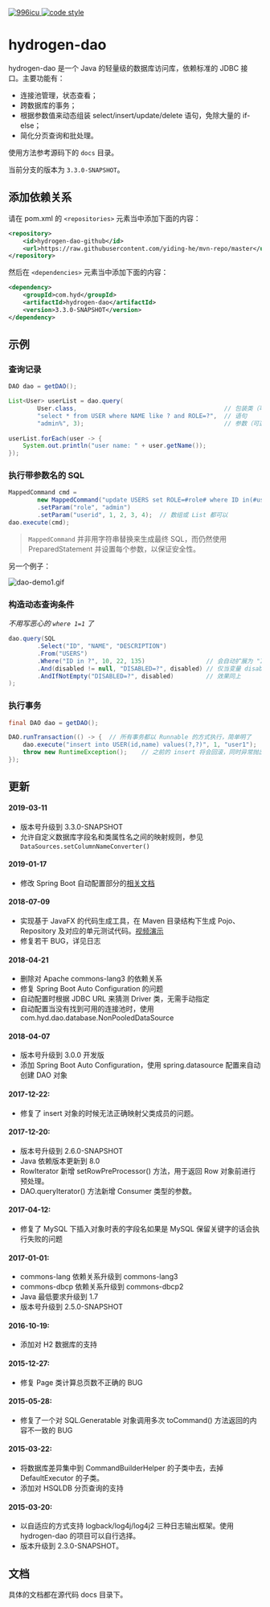 <p>
  <a href="https://github.com/996icu/996.ICU/blob/master/LICENSE">
    <img alt="996icu" src="https://img.shields.io/badge/license-NPL%20(The%20996%20Prohibited%20License)-blue.svg">
  </a>
  <a href="https://www.apache.org/licenses/LICENSE-2.0">
    <img alt="code style" src="https://img.shields.io/badge/license-Apache%202-4EB1BA.svg?style=flat-square">
  </a>
</p>

# hydrogen-dao

hydrogen-dao 是一个 Java 的轻量级的数据库访问库，依赖标准的 JDBC 接口。主要功能有：

* 连接池管理，状态查看；
* 跨数据库的事务；
* 根据参数值来动态组装 select/insert/update/delete 语句，免除大量的 if-else；
* 简化分页查询和批处理。

使用方法参考源码下的 `docs` 目录。

当前分支的版本为 `3.3.0-SNAPSHOT`。

## 添加依赖关系

请在 pom.xml 的 `<repositories>` 元素当中添加下面的内容：

```xml
<repository>
    <id>hydrogen-dao-github</id>
    <url>https://raw.githubusercontent.com/yiding-he/mvn-repo/master</url>
</repository>
```

然后在 `<dependencies>` 元素当中添加下面的内容：

```xml
<dependency>
    <groupId>com.hyd</groupId>
    <artifactId>hydrogen-dao</artifactId>
    <version>3.3.0-SNAPSHOT</version>
</dependency>
```

## 示例

### 查询记录

```Java
DAO dao = getDAO();

List<User> userList = dao.query(
        User.class,                                         // 包装类（可选）
        "select * from USER where NAME like ? and ROLE=?",  // 语句
        "admin%", 3);                                       // 参数（可选）
        
userList.forEach(user -> {
    System.out.println("user name: " + user.getName());
});
```

### 执行带参数名的 SQL

```Java
MappedCommand cmd = 
        new MappedCommand("update USERS set ROLE=#role# where ID in(#userid#)")
        .setParam("role", "admin")
        .setParam("userid", 1, 2, 3, 4);  // 数组或 List 都可以
dao.execute(cmd);
```

> `MappedCommand` 并非用字符串替换来生成最终 SQL，而仍然使用 PreparedStatement 并设置每个参数，以保证安全性。

另一个例子：

![dao-demo1.gif](http://git.oschina.net/uploads/images/2015/0322/171100_27e64522_298739.gif)

### 构造动态查询条件

_不用写恶心的 `where 1=1` 了_

```Java
dao.query(SQL
        .Select("ID", "NAME", "DESCRIPTION")
        .From("USERS")
        .Where("ID in ?", 10, 22, 135)                 // 会自动扩展为 "ID in (?,?,?)"
        .And(disabled != null, "DISABLED=?", disabled) // 仅当变量 disabled 值不为 null 时才会加入该查询条件
        .AndIfNotEmpty("DISABLED=?", disabled)         // 效果同上
);
```

### 执行事务

```Java
final DAO dao = getDAO();

DAO.runTransaction(() -> {  // 所有事务都以 Runnable 的方式执行，简单明了
    dao.execute("insert into USER(id,name) values(?,?)", 1, "user1");
    throw new RuntimeException();    // 之前的 insert 将会回滚，同时异常抛出
});
```

## 更新

#### 2019-03-11

* 版本号升级到 3.3.0-SNAPSHOT
* 允许自定义数据库字段名和类属性名之间的映射规则，参见 `DataSources.setColumnNameConverter()`

#### 2019-01-17

* 修改 Spring Boot 自动配置部分的[相关文档](https://github.com/yiding-he/hydrogen-dao/blob/3.2.0/docs/09-spring-boot-autoconfig.md)

#### 2018-07-09

* 实现基于 JavaFX 的代码生成工具，在 Maven 目录结构下生成 Pojo、Repository 
及对应的单元测试代码。[视频演示](https://www.bilibili.com/video/av22590671/)
* 修复若干 BUG，详见日志

#### 2018-04-21

* 删除对 Apache commons-lang3 的依赖关系
* 修复 Spring Boot Auto Configuration 的问题
* 自动配置时根据 JDBC URL 来猜测 Driver 类，无需手动指定
* 自动配置当没有找到可用的连接池时，使用 com.hyd.dao.database.NonPooledDataSource

#### 2018-04-07

* 版本号升级到 3.0.0 开发版
* 添加 Spring Boot Auto Configuration，使用 spring.datasource 配置来自动创建 DAO 对象

#### 2017-12-22:

* 修复了 insert 对象的时候无法正确映射父类成员的问题。

#### 2017-12-20:

* 版本号升级到 2.6.0-SNAPSHOT
* Java 依赖版本更新到 8.0
* RowIterator 新增 setRowPreProcessor() 方法，用于返回 Row 对象前进行预处理。
* DAO.queryIterator() 方法新增 Consumer<Row> 类型的参数。

#### 2017-04-12:

* 修复了 MySQL 下插入对象时表的字段名如果是 MySQL 保留关键字的话会执行失败的问题

#### 2017-01-01:

* commons-lang 依赖关系升级到 commons-lang3
* commons-dbcp 依赖关系升级到 commons-dbcp2
* Java 最低要求升级到 1.7
* 版本号升级到 2.5.0-SNAPSHOT

#### 2016-10-19:

* 添加对 H2 数据库的支持

#### 2015-12-27:

* 修复 Page 类计算总页数不正确的 BUG

#### 2015-05-28:

* 修复了一个对 SQL.Generatable 对象调用多次 toCommand() 方法返回的内容不一致的 BUG

#### 2015-03-22:

* 将数据库差异集中到 CommandBuilderHelper 的子类中去，去掉 DefaultExecutor 的子类。
* 添加对 HSQLDB 分页查询的支持

#### 2015-03-20: 

* 以自适应的方式支持 logback/log4j/log4j2 三种日志输出框架。使用 hydrogen-dao 的项目可以自行选择。
* 版本升级到 2.3.0-SNAPSHOT。

## 文档

具体的文档都在源代码 docs 目录下。

